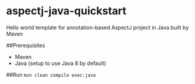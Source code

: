 # aspectj-java-quickstart
Hello world template for annotation-based AspectJ project in Java built by Maven

##Prerequisites
- Maven
- Java (setup to use Java 8 by default)

##Run
`mvn clean compile exec:java`